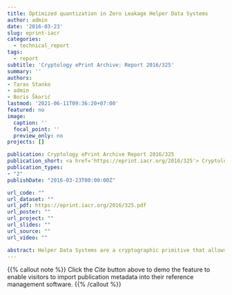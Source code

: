 ```yaml
---
title: Optimized quantization in Zero Leakage Helper Data Systems
author: admin
date: '2016-03-23'
slug: eprint-iacr
categories:
  - technical_report
tags:
  - report
subtitle: 'Cryptology ePrint Archive: Report 2016/325'
summary: ''
authors: 
- Taras Stanko
- admin
- Boris Škorić
lastmod: '2021-06-11T09:36:20+07:00'
featured: no
image:
  caption: ''
  focal_point: ''
  preview_only: no
projects: []

publication: Cryptology ePrint Archive Report 2016/325 
publication_short: <a href='https://eprint.iacr.org/2016/325'> Cryptology ePrint Archive Report </a>
publication_types:
- "2"
publishDate: "2016-03-23T00:00:00Z"

url_code: ""
url_dataset: ""
url_pdf: https://eprint.iacr.org/2016/325.pdf
url_poster: ""
url_project: ""
url_slides: ""
url_source: ""
url_video: ""

abstract: Helper Data Systems are a cryptographic primitive that allows for the reproducible extraction of secrets from noisy measurements. Redundancy data called Helper Data makes it possible to do error correction while leaking little or nothing ("Zero Leakage") about the extracted secret string. We study the case of non-discrete measurement outcomes. In this case a quantization step is required. Recently de Groot et al described a generic method to perform the quantization in a Zero Leakage manner. We extend their work and show how the quantization intervals should be set to maximize the amount of extracted secret key material when noise is taken into account.
---
```



{{% callout note %}}
Click the *Cite* button above to demo the feature to enable visitors to import publication metadata into their reference management software.
{{% /callout %}}